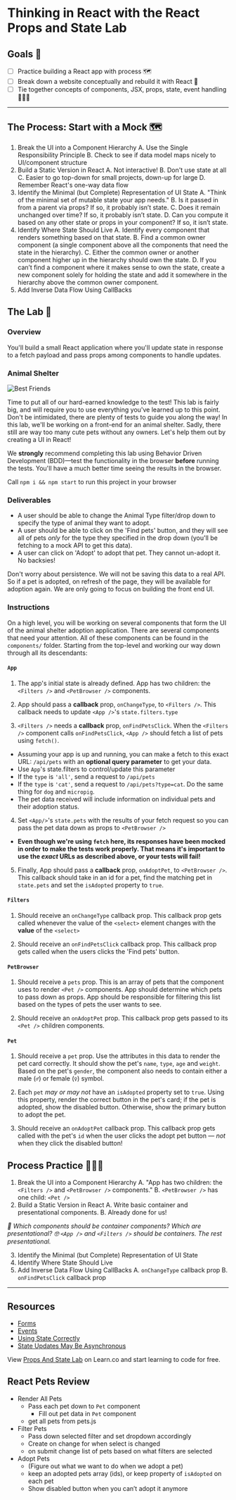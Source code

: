 # Thinking in React with the React Props and State Lab

## Goals 🚀

- [ ] Practice building a React app with process 🗺
- [ ] Break down a website conceptually and rebuild it with React 🧪
- [ ] Tie together concepts of components, JSX, props, state, event handling 🤹🏻‍♂️

---

## The Process: Start with a Mock 🗺

1. Break the UI into a Component Hierarchy
  A. Use the Single Responsibility Principle
  B. Check to see if data model maps nicely to UI/component structure
2. Build a Static Version in React
  A. Not interactive!
  B. Don't use state at all
  C. Easier to go top-down for small projects, down-up for large
  D. Remember React's one-way data flow
3. Identify the Minimal (but Complete) Representation of UI State
  A. "Think of the minimal set of mutable state your app needs."
  B. Is it passed in from a parent via props? If so, it probably isn’t state.
  C. Does it remain unchanged over time? If so, it probably isn’t state.
  D. Can you compute it based on any other state or props in your component? If so, it isn’t state.
4. Identify Where State Should Live
  A. Identify every component that renders something based on that state.
  B. Find a common owner component (a single component above all the components that need the state in the hierarchy).
  C. Either the common owner or another component higher up in the hierarchy should own the state.
  D. If you can’t find a component where it makes sense to own the state, create a new component solely for holding the state and add it somewhere in the hierarchy above the common owner component.
5. Add Inverse Data Flow Using CallBacks

## The Lab 🧪

### Overview

You'll build a small React application where you'll update state in response to
a fetch payload and pass props among components to handle updates.

### Animal Shelter

![Best Friends](https://media.giphy.com/media/xTiTnz5OOUn49wKbg4/giphy.gif)

Time to put all of our hard-earned knowledge to the test! This lab is fairly
big, and will require you to use everything you've learned up to this point.
Don't be intimidated, there are plenty of tests to guide you along the way! In
this lab, we'll be working on a front-end for an animal shelter. Sadly, there
still are way too many cute pets without any owners. Let's help them out by
creating a UI in React!

We **strongly** recommend completing this lab using Behavior Driven Development
(BDD)––test the functionality in the browser **before** running the tests.
You'll have a much better time seeing the results in the browser.

Call `npm i && npm start` to run this project in your browser

### Deliverables

- A user should be able to change the Animal Type filter/drop down to specify
  the type of animal they want to adopt.
- A user should be able to click on the 'Find pets' button, and they will see
  all of pets _only_ for the type they specified in the drop down (you'll be
  fetching to a mock API to get this data).
- A user can click on 'Adopt' to adopt that pet. They cannot un-adopt it. No
  backsies!

Don't worry about persistence. We will not be saving this data to a real API. So
if a pet is adopted, on refresh of the page, they will be available for adoption
again. We are only going to focus on building the front end UI.

### Instructions

On a high level, you will be working on several components that form the UI of
the animal shelter adoption application. There are several components that need
your attention. All of these components can be found in the `components/`
folder. Starting from the top-level and working our way down through all its
descendants:

#### `App`

1. The app's initial state is already defined. App has two children: the
    `<Filters />` and `<PetBrowser />` components.

2. App should pass a **callback** prop, `onChangeType`, to `<Filters />`. This
   callback needs to update `<App />`'s `state.filters.type`

3. `<Filters />` needs a **callback** prop, `onFindPetsClick`. When the
   `<Filters />` component calls `onFindPetsClick`, `<App />` should fetch a
   list of pets using `fetch()`.

- Assuming your app is up and running, you can make a fetch to this exact URL:
    `/api/pets` with an **optional query parameter** to get your data.
- Use `App`'s state.filters to control/update this parameter
- If the `type` is `'all'`, send a request to `/api/pets`
- If the `type` is `'cat'`, send a request to `/api/pets?type=cat`. Do the
  same thing for `dog` and `micropig`.
- The pet data received will include information on individual pets and their
  adoption status.

4. Set `<App/>`'s `state.pets` with the results of your fetch request so
    you can pass the pet data down as props to `<PetBrowser />`

- **Even though we're using `fetch` here, its responses have been mocked in
    order to make the tests work properly. That means it's important to use the
    _exact_ URLs as described above, or your tests will fail!**

5. Finally, App should pass a **callback** prop, `onAdoptPet`, to `<PetBrowser
   />`. This callback should take in an id for a pet, find the matching pet in
   `state.pets` and set the `isAdopted` property to `true`.

#### `Filters`

1. Should receive an `onChangeType` callback prop. This callback prop gets
    called whenever the value of the `<select>` element changes with the
    **value** of the `<select>`

2. Should receive an `onFindPetsClick` callback prop. This callback prop gets
    called when the users clicks the 'Find pets' button.

#### `PetBrowser`

1. Should receive a `pets` prop. This is an array of pets that the component
    uses to render `<Pet />` components. App should determine which pets to pass
    down as props. App should be responsible for filtering this list based on
    the types of pets the user wants to see.

2. Should receive an `onAdoptPet` prop. This callback prop gets passed to its
    `<Pet />` children components.

#### `Pet`

1. Should receive a `pet` prop. Use the attributes in this data to render the
    pet card correctly. It should show the pet's `name`, `type`, `age` and
    `weight`. Based on the pet's `gender`, the component also needs to contain
    either a male (`♂`) or female (`♀`) symbol.

2. Each `pet` _may or may not_ have an `isAdopted` property set to `true`.
    Using this property, render the correct button in the pet's card; if the pet
    is adopted, show the disabled button. Otherwise, show the primary button to
    adopt the pet.

3. Should receive an `onAdoptPet` callback prop. This callback prop gets called
    with the pet's `id` when the user clicks the adopt pet button — _not_ when
    they click the disabled button!

## Process Practice 🤹🏻‍♂️

1. Break the UI into a Component Hierarchy
  A. "App has two children: the `<Filters />` and `<PetBrowser />` components."
  B. `<PetBrowser />` has one child: `<Pet />`
2. Build a Static Version in React
  A. Write basic container and presentational components.
  B. Already done for us!

_🤔 Which components should be container components? Which are presentational?_
_🤓 `<App />` and `<Filters />` should be containers. The rest presentational._

3. Identify the Minimal (but Complete) Representation of UI State
4. Identify Where State Should Live
5. Add Inverse Data Flow Using CallBacks
  A. `onChangeType` callback prop
  B. `onFindPetsClick` callback prop

---

## Resources

- [Forms](https://facebook.github.io/react/docs/forms.html)
- [Events](https://facebook.github.io/react/docs/events.html)
- [Using State Correctly](https://reactjs.org/docs/state-and-lifecycle.html#using-state-correctly)
- [State Updates May Be Asynchronous](https://reactjs.org/docs/state-and-lifecycle.html#state-updates-may-be-asynchronous)

<p class='util--hide'>View <a href='https://learn.co/lessons/react-props-and-state-lab'>Props And State Lab</a> on Learn.co and start learning to code for free.</p>

## React Pets Review

- Render All Pets
	- Pass each pet down to `Pet` component
		- Fill out pet data in `Pet` component
	- get all pets from pets.js
- Filter Pets
	- Pass down selected filter and set dropdown accordingly
	- Create on change for when select is changed
	- on submit change list of pets based on what filters are selected
- Adopt Pets
	- (Figure out what we want to do when we adopt a pet)
	- keep an adopted pets array (ids), or keep property of `isAdopted` on each pet
	- Show disabled button when you can’t adopt it anymore
